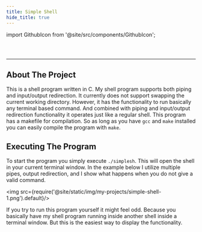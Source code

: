 ```yaml
---
title: Simple Shell
hide_title: true
---
```


import GithubIcon from '@site/src/components/GithubIcon';

<header>
    <GithubIcon title="Simple Shell" link="https://github.com/Logon27/Simple-Shell"/>
</header>

---

## About The Project

This is a shell program written in C. My shell program supports both piping and input/output redirection. It currently does not support swapping the current working directory. However, it has the functionality to run basically any terminal based command. And combined with piping and input/output redirection functionality it operates just like a regular shell. This program has a makefile for compilation. So as long as you have `gcc` and `make` installed you can easily compile the program with `make`.

## Executing The Program

To start the program you simply execute `./simplesh`. This will open the shell in your current terminal window. In the example below I utilize multiple pipes, output redirection, and I show what happens when you do not give a valid command.

<img src={require('@site/static/img/my-projects/simple-shell-1.png').default}/>

If you try to run this program yourself it might feel odd. Because you basically have my shell program running inside another shell inside a terminal window. But this is the easiest way to display the functionality.